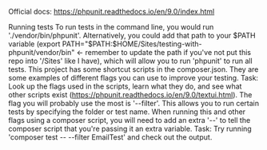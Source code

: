 Official docs:
https://phpunit.readthedocs.io/en/9.0/index.html

Running tests
To run tests in the command line, you would run './vendor/bin/phpunit'. Alternatively, you could add that path to your $PATH variable (export PATH="$PATH:$HOME/Sites/testing-with-phpunit/vendor/bin" <- remember to update the path if you've not put this repo into '/Sites' like I have), which will allow you to run 'phpunit' to run all tests.
This project has some shortcut scripts in the composer.json. They are some examples of different flags you can use to improve your testing.
Task: Look up the flags used in the scripts, learn what they do, and see what other scripts exist (https://phpunit.readthedocs.io/en/9.0/textui.html).
The flag you will probably use the most is '--filter'. This allows you to run certain tests by specifying the folder or test name. When running this and other flags using a composer script, you will need to add an extra '--' to tell the composer script that you're passing it an extra variable.
Task: Try running 'composer test -- --filter EmailTest' and check out the output.
